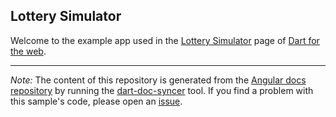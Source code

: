 ## Lottery Simulator

Welcome to the example app used in the
[Lottery Simulator](https://webdev.dartlang.org/codelabs/angular_components) page
of [Dart for the web](https://webdev.dartlang.org).

---

*Note:* The content of this repository is generated from the
[Angular docs repository][docs repo] by running the
[dart-doc-syncer](//github.com/dart-lang/dart-doc-syncer) tool.
If you find a problem with this sample's code, please open an [issue][].

[docs repo]: //github.com/dart-lang/site-webdev/tree/master/examples/acx/lottery
[issue]: //github.com/dart-lang/site-webdev/issues/new?title=examples/acx/lottery

